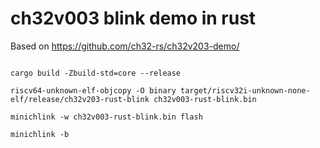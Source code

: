 # ch32v003 blink demo in rust

Based on https://github.com/ch32-rs/ch32v203-demo/

```shell

cargo build -Zbuild-std=core --release

riscv64-unknown-elf-objcopy -O binary target/riscv32i-unknown-none-elf/release/ch32v203-rust-blink ch32v003-rust-blink.bin

minichlink -w ch32v003-rust-blink.bin flash

minichlink -b

```
